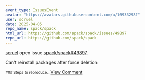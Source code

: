 ```yaml
---
event_type: IssuesEvent
avatar: "https://avatars.githubusercontent.com/u/16933298?"
user: scruel
date: 2025-04-05
repo_name: spack/spack
html_url: https://github.com/spack/spack/issues/49897
repo_url: https://github.com/spack/spack
---
```


<a href='https://github.com/scruel' target='_blank'>scruel</a> open issue <a href='https://github.com/spack/spack/issues/49897' target='_blank'>spack/spack#49897</a>.

<p>Can't reinstall packages after force deletion</p><small>### Steps to reproduce...</small><a href='https://github.com/spack/spack/issues/49897' target='_blank'>View Comment</a>